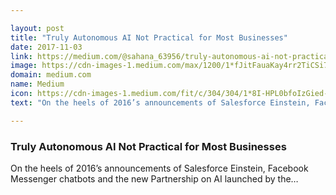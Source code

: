 ```yaml
---

layout: post
title: "Truly Autonomous AI Not Practical for Most Businesses"
date: 2017-11-03
link: https://medium.com/@sahana_63956/truly-autonomous-ai-not-practical-for-most-businesses-753ce35b860a?source=rss------machine_learning-5
image: https://cdn-images-1.medium.com/max/1200/1*fJitFauaKay4rr2TiCSi7Q.jpeg
domain: medium.com
name: Medium
icon: https://cdn-images-1.medium.com/fit/c/304/304/1*8I-HPL0bfoIzGied-dzOvA.png
text: "On the heels of 2016’s announcements of Salesforce Einstein, Facebook Messenger chatbots and the new Partnership on AI launched by the…"

---
```


### Truly Autonomous AI Not Practical for Most Businesses

On the heels of 2016’s announcements of Salesforce Einstein, Facebook Messenger chatbots and the new Partnership on AI launched by the…